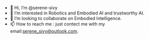 - 👋 Hi, I’m @serene-sivy
- 👀 I’m interested in Robotics and Embodied AI and trustworthy AI.
- 💞️ I’m looking to collaborate on Embodied Intelligence.
- 📫 How to reach me : just contect me with my email:serene_sivy@outlook.com.

<!---
serene-sivy/serene-sivy is a ✨ special ✨ repository because its `README.md` (this file) appears on your GitHub profile.
You can click the Preview link to take a look at your changes.
--->
